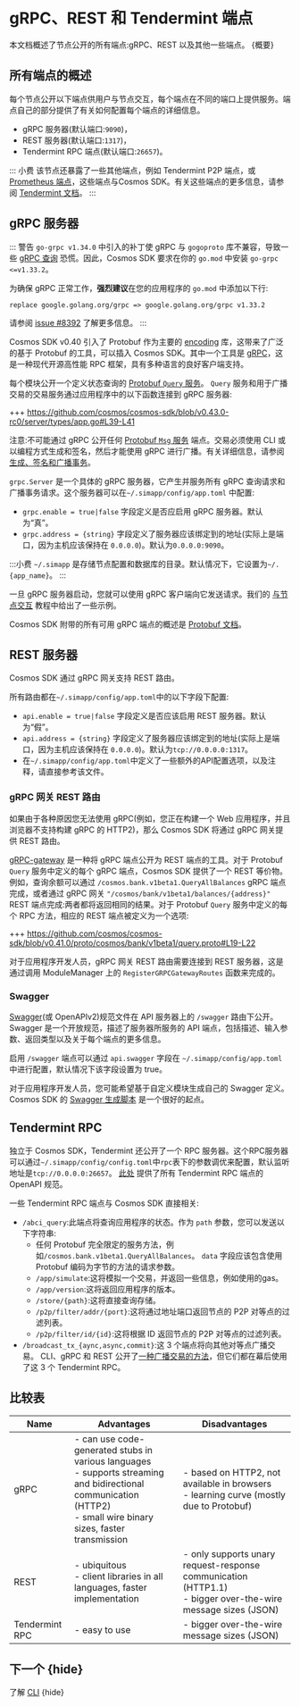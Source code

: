 # gRPC、REST 和 Tendermint 端点

本文档概述了节点公开的所有端点:gRPC、REST 以及其他一些端点。 {概要}

## 所有端点的概述

每个节点公开以下端点供用户与节点交互，每个端点在不同的端口上提供服务。端点自己的部分提供了有关如何配置每个端点的详细信息。

- gRPC 服务器(默认端口:`9090`)，
- REST 服务器(默认端口:`1317`)，
- Tendermint RPC 端点(默认端口:`26657`)。

::: 小费
该节点还暴露了一些其他端点，例如 Tendermint P2P 端点，或 [Prometheus 端点](https://docs.tendermint.com/master/nodes/metrics.html#metrics)，这些端点与Cosmos SDK。有关这些端点的更多信息，请参阅 [Tendermint 文档](https://docs.tendermint.com/master/tendermint-core/using-tendermint.html#configuration)。
:::

## gRPC 服务器

::: 警告
`go-grpc v1.34.0` 中引入的补丁使 gRPC 与 `gogoproto` 库不兼容，导致一些 [gRPC 查询](https://github.com/cosmos/cosmos-sdk/issues/8426) 恐慌。因此，Cosmos SDK 要求在你的 `go.mod` 中安装 `go-grpc <=v1.33.2`。

为确保 gRPC 正常工作，**强烈建议**在您的应用程序的 `go.mod` 中添加以下行: 

```
replace google.golang.org/grpc => google.golang.org/grpc v1.33.2
```

请参阅 [issue #8392](https://github.com/cosmos/cosmos-sdk/issues/8392) 了解更多信息。
:::

Cosmos SDK v0.40 引入了 Protobuf 作为主要的 [encoding](./encoding) 库，这带来了广泛的基于 Protobuf 的工具，可以插入 Cosmos SDK。其中一个工具是 [gRPC](https://grpc.io)，这是一种现代开源高性能 RPC 框架，具有多种语言的良好客户端支持。

每个模块公开一个定义状态查询的 [Protobuf `Query` 服务](../building-modules/messages-and-queries.md#queries)。 `Query` 服务和用于广播交易的交易服务通过应用程序中的以下函数连接到 gRPC 服务器:

+++ https://github.com/cosmos/cosmos-sdk/blob/v0.43.0-rc0/server/types/app.go#L39-L41

注意:不可能通过 gRPC 公开任何 [Protobuf `Msg` 服务](../building-modules/messages-and-queries.md#messages) 端点。交易必须使用 CLI 或以编程方式生成和签名，然后才能使用 gRPC 进行广播。有关详细信息，请参阅 [生成、签名和广播事务](../run-node/txs.html)。

`grpc.Server` 是一个具体的 gRPC 服务器，它产生并服务所有 gRPC 查询请求和广播事务请求。这个服务器可以在`~/.simapp/config/app.toml` 中配置:

- `grpc.enable = true|false` 字段定义是否应启用 gRPC 服务器。默认为“真”。
- `grpc.address = {string}` 字段定义了服务器应该绑定到的地址(实际上是端口，因为主机应该保持在 `0.0.0.0`)。默认为`0.0.0.0:9090`。

:::小费
`~/.simapp` 是存储节点配置和数据库的目录。默认情况下，它设置为`~/.{app_name}`。
:::

一旦 gRPC 服务器启动，您就可以使用 gRPC 客户端向它发送请求。我们的 [与节点交互](../run-node/interact-node.md#using-grpc) 教程中给出了一些示例。

Cosmos SDK 附带的所有可用 gRPC 端点的概述是 [Protobuf 文档](./proto-docs.md)。

## REST 服务器

Cosmos SDK 通过 gRPC 网关支持 REST 路由。

所有路由都在`~/.simapp/config/app.toml`中的以下字段下配置:

- `api.enable = true|false` 字段定义是否应该启用 REST 服务器。默认为“假”。
- `api.address = {string}` 字段定义了服务器应该绑定到的地址(实际上是端口，因为主机应该保持在 `0.0.0.0`)。默认为`tcp://0.0.0.0:1317`。
- 在`~/.simapp/config/app.toml`中定义了一些额外的API配置选项，以及注释，请直接参考该文件。

### gRPC 网关 REST 路由

如果由于各种原因您无法使用 gRPC(例如，您正在构建一个 Web 应用程序，并且浏览器不支持构建 gRPC 的 HTTP2)，那么 Cosmos SDK 将通过 gRPC 网关提供 REST 路由。

[gRPC-gateway](https://grpc-ecosystem.github.io/grpc-gateway/) 是一种将 gRPC 端点公开为 REST 端点的工具。对于 Protobuf `Query` 服务中定义的每个 gRPC 端点，Cosmos SDK 提供了一个 REST 等价物。例如，查询余额可以通过 `/cosmos.bank.v1beta1.QueryAllBalances` gRPC 端点完成，或者通过 gRPC 网关 `"/cosmos/bank/v1beta1/balances/{address}"` REST 端点完成:两者都将返回相同的结果。对于 Protobuf `Query` 服务中定义的每个 RPC 方法，相应的 REST 端点被定义为一个选项:

+++ https://github.com/cosmos/cosmos-sdk/blob/v0.41.0/proto/cosmos/bank/v1beta1/query.proto#L19-L22

对于应用程序开发人员，gRPC 网关 REST 路由需要连接到 REST 服务器，这是通过调用 ModuleManager 上的 `RegisterGRPCGatewayRoutes` 函数来完成的。 

### Swagger

[Swagger](https://swagger.io/)(或 OpenAPIv2)规范文件在 API 服务器上的 `/swagger` 路由下公开。 Swagger 是一个开放规范，描述了服务器所服务的 API 端点，包括描述、输入参数、返回类型以及关于每个端点的更多信息。

启用 `/swagger` 端点可以通过 `api.swagger` 字段在 `~/.simapp/config/app.toml` 中进行配置，默认情况下该字段设置为 true。

对于应用程序开发人员，您可能希望基于自定义模块生成自己的 Swagger 定义。 Cosmos SDK 的 [Swagger 生成脚本](https://github.com/cosmos/cosmos-sdk/blob/v0.40.0-rc4/scripts/protoc-swagger-gen.sh) 是一个很好的起点。

## Tendermint RPC

独立于 Cosmos SDK，Tendermint 还公开了一个 RPC 服务器。这个RPC服务器可以通过`~/.simapp/config/config.toml`中`rpc`表下的参数调优来配置，默认监听地址是`tcp://0.0.0.0:26657`。 [此处](https://docs.tendermint.com/master/rpc/) 提供了所有 Tendermint RPC 端点的 OpenAPI 规范。

一些 Tendermint RPC 端点与 Cosmos SDK 直接相关:

- `/abci_query`:此端点将查询应用程序的状态。作为 `path` 参数，您可以发送以下字符串:
    - 任何 Protobuf 完全限定的服务方法，例如`/cosmos.bank.v1beta1.QueryAllBalances`。 `data` 字段应该包含使用 Protobuf 编码为字节的方法的请求参数。
    - `/app/simulate`:这将模拟一个交易，并返回一些信息，例如使用的gas。
    - `/app/version`:这将返回应用程序的版本。
    - `/store/{path}`:这将直接查询存储。
    - `/p2p/filter/addr/{port}`:这将通过地址端口返回节点的 P2P 对等点的过滤列表。
    - `/p2p/filter/id/{id}`:这将根据 ID 返回节点的 P2P 对等点的过滤列表。
- `/broadcast_tx_{aync,async,commit}`:这 3 个端点将向其他对等点广播交易。 CLI、gRPC 和 REST 公开了[一种广播交易的方法](./transactions.md#broadcasting-the-transaction)，但它们都在幕后使用了这 3 个 Tendermint RPC。

## 比较表 

| Name           | Advantages                                                                                                                                                            | Disadvantages                                                                                                 |
| -------------- | --------------------------------------------------------------------------------------------------------------------------------------------------------------------- | ------------------------------------------------------------------------------------------------------------- |
| gRPC           | - can use code-generated stubs in various languages<br>- supports streaming and bidirectional communication (HTTP2)<br>- small wire binary sizes, faster transmission | - based on HTTP2, not available in browsers<br>- learning curve (mostly due to Protobuf)                      |
| REST           | - ubiquitous<br>- client libraries in all languages, faster implementation<br>                                                                                        | - only supports unary request-response communication (HTTP1.1)<br>- bigger over-the-wire message sizes (JSON) |
| Tendermint RPC | - easy to use                                                                                                                                                         | - bigger over-the-wire message sizes (JSON)                                                                   |

## 下一个 {hide}

了解 [CLI](./cli.md) {hide} 
